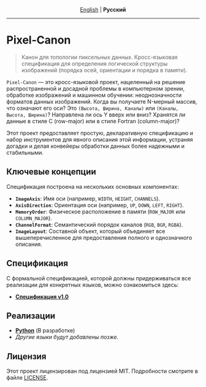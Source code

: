 <div align="center">
  <a href="./README.md">English</a> | <strong>Русский</strong>
</div>
<hr>

# Pixel-Canon

> Канон для топологии пиксельных данных. Кросс-языковая спецификация для определения логической структуры изображений (порядка осей, ориентации и порядка в памяти).

`Pixel-Canon` — это кросс-языковой проект, нацеленный на решение распространенной и досадной проблемы в компьютерном зрении, обработке изображений и машинном обучении: неоднозначности форматов данных изображений. Когда вы получаете N-мерный массив, что означают его оси? Это `(Высота, Ширина, Каналы)` или `(Каналы, Высота, Ширина)`? Направлена ли ось Y вверх или вниз? Хранятся ли данные в стиле C (row-major) или в стиле Fortran (column-major)?

Этот проект предоставляет простую, декларативную спецификацию и набор инструментов для явного описания этой информации, устраняя догадки и делая конвейеры обработки данных более надежными и стабильными.

## Ключевые концепции

Спецификация построена на нескольких основных компонентах:

*   **`ImageAxis`**: Имя оси (например, `WIDTH`, `HEIGHT`, `CHANNELS`).
*   **`AxisDirection`**: Ориентация оси (например, `UP`, `DOWN`, `LEFT`, `RIGHT`).
*   **`MemoryOrder`**: Физическое расположение в памяти (`ROW_MAJOR` или `COLUMN_MAJOR`).
*   **`ChannelFormat`**: Семантический порядок каналов (`RGB`, `BGR`, `RGBA`).
*   **`ImageLayout`**: Составной объект, который объединяет все вышеперечисленное для предоставления полного и однозначного описания.

## Спецификация

С формальной спецификацией, которой должны придерживаться все реализации для конкретных языков, можно ознакомиться здесь:
*   **[Спецификация v1.0](./spec/v1.0.ru.md)**

## Реализации

*   **[Python](./python/)** (В разработке)
*   *Другие языки будут добавлены позже.*

## Лицензия

Этот проект лицензирован под лицензией MIT. Подробности смотрите в файле [LICENSE](./LICENSE).
